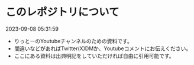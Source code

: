 # このレポジトリについて
2023-09-08 05:31:59
-   りっとーのYoutubeチャンネルのための資料です。
-   間違いなどがあればTwitter(X)DMか、Youtubeコメントにお伝えください。
-   ここにある資料は出典明記をしていただければ自由に引用可能です。
